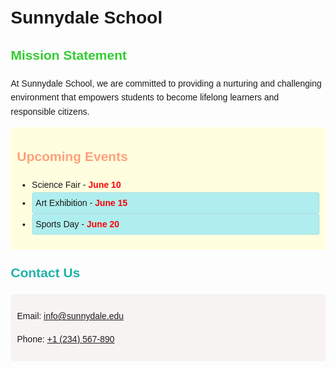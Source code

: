 <!DOCTYPE html>
<html lang="en">
<head>
  <meta charset="UTF-8">
  <title>Sunnydale School</title>
  <style>
    /* General Styling */
    body {
      font-family: Arial, sans-serif;
      line-height: 1.6;
      margin: 20px;
    }

    /* Page Title */
    h1 {
      font-size: 24px;
      font-weight: bold;
      color: #1E90FF;
    }

    /* Section Headings */
    h2 {
      margin-top: 20px;
    }

    /* Different colors for each section */
    #mission h2 {
      color: #32CD32;
    }
    #upcoming-events h2 {
      color: #FFA07A;
    }
    #contact h2 {
      color: #20B2AA;
    }

    /* Style with ID for upcoming-events */
    #upcoming-events {
      background-color: #FFFFE0;
      padding: 10px;
      border-radius: 5px;
    }

    /* Outdoor events styling */
    .outdoor {
      background-color: #AFEEEE;
      padding: 5px;
      border: 1px solid #B0E0E6;
      border-radius: 3px;
    }

    /* Contact box styling */
    .contact-box {
      background-color: #f8f3f3;
      padding: 10px;
      border-radius: 5px;
      margin-top: 10px;
    }
  </style>
</head>
<body>
  <!-- Title -->
  <h1>Sunnydale School</h1>

  <!-- Mission Section -->
  <section id="mission">
    <h2>Mission Statement</h2>
    <p>At Sunnydale School, we are committed to providing a nurturing and challenging environment that empowers students to become lifelong learners and responsible citizens.</p>
  </section>

  <!-- Upcoming Events Section -->
  <section id="upcoming-events">
    <h2>Upcoming Events</h2>
    <ul>
      <li data-event-type="indoor" title="Event Type: Indoor">Science Fair - <span style="font-weight:bold; color:red;">June 10</span></li>
      <li class="outdoor" data-event-type="outdoor" title="Event Type: Outdoor">Art Exhibition - <span style="font-weight:bold; color:red;">June 15</span></li>
      <li class="outdoor" data-event-type="outdoor" title="Event Type: Outdoor">Sports Day - <span style="font-weight:bold; color:red;">June 20</span></li>
    </ul>
  </section>

  <!-- Contact Section -->
  <section id="contact">
    <h2>Contact Us</h2>
    <div class="contact-box">
      <p>Email: <a href="mailto:info@sunnydale.edu" title="Click to copy email">info@sunnydale.edu</a></p>
      <p>Phone: <a href="tel:+1234567890" title="Click to copy phone">+1 (234) 567-890</a></p>
    </div>
    <!-- Imagine clicking here shows a message: "Thanks for reaching out!" -->
  </section>
</body>
</html>
